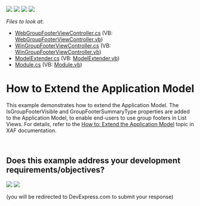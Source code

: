 <!-- default badges list -->
![](https://img.shields.io/endpoint?url=https://codecentral.devexpress.com/api/v1/VersionRange/128590201/15.2.5%2B)
[![](https://img.shields.io/badge/Open_in_DevExpress_Support_Center-FF7200?style=flat-square&logo=DevExpress&logoColor=white)](https://supportcenter.devexpress.com/ticket/details/E213)
[![](https://img.shields.io/badge/📖_How_to_use_DevExpress_Examples-e9f6fc?style=flat-square)](https://docs.devexpress.com/GeneralInformation/403183)
[![](https://img.shields.io/badge/💬_Leave_Feedback-feecdd?style=flat-square)](#does-this-example-address-your-development-requirementsobjectives)
<!-- default badges end -->
<!-- default file list -->
*Files to look at*:

* [WebGroupFooterViewController.cs](./CS/ExtendModel.Module.Web/WebGroupFooterViewController.cs) (VB: [WebGroupFooterViewController.vb](./VB/ExtendModel.Module.Web/WebGroupFooterViewController.vb))
* [WinGroupFooterViewController.cs](./CS/ExtendModel.Module.Win/WinGroupFooterViewController.cs) (VB: [WinGroupFooterViewController.vb](./VB/ExtendModel.Module.Win/WinGroupFooterViewController.vb))
* [ModelExtender.cs](./CS/ExtendModel.Module/ModelExtender.cs) (VB: [ModelExtender.vb](./VB/ExtendModel.Module/ModelExtender.vb))
* [Module.cs](./CS/ExtendModel.Module/Module.cs) (VB: [Module.vb](./VB/ExtendModel.Module/Module.vb))
<!-- default file list end -->
# How to Extend the Application Model


<p>This example demonstrates how to extend the Application Model. The IsGroupFooterVisible and GroupFooterSummaryType properties are added to the Application Model, to enable end-users to use group footers in List Views. For details, refer to the <a href="http://documentation.devexpress.com/#Xaf/CustomDocument2785"><u>How to: Extend the Application Model</u></a> topic in XAF documentation.</p>

<br/>


<!-- feedback -->
## Does this example address your development requirements/objectives?

[<img src="https://www.devexpress.com/support/examples/i/yes-button.svg"/>](https://www.devexpress.com/support/examples/survey.xml?utm_source=github&utm_campaign=xaf-how-to-extend-the-application-model&~~~was_helpful=yes) [<img src="https://www.devexpress.com/support/examples/i/no-button.svg"/>](https://www.devexpress.com/support/examples/survey.xml?utm_source=github&utm_campaign=xaf-how-to-extend-the-application-model&~~~was_helpful=no)

(you will be redirected to DevExpress.com to submit your response)
<!-- feedback end -->
